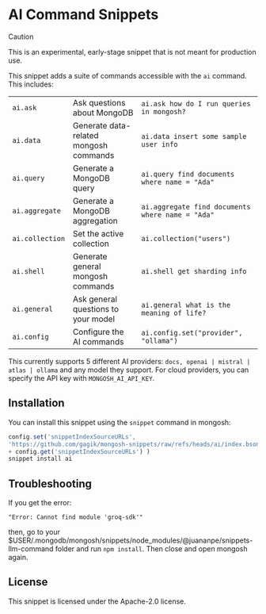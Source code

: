 # AI Command Snippets

> [!CAUTION]
> This is an experimental, early-stage snippet that is not meant for production use. 

This snippet adds a suite of commands accessible with the `ai` command. This includes:

|  |  |  |
|---------|-------------|---------|
| `ai.ask` | Ask questions about MongoDB | `ai.ask how do I run queries in mongosh?` |
| `ai.data` | Generate data-related mongosh commands | `ai.data insert some sample user info` |
| `ai.query` | Generate a MongoDB query | `ai.query find documents where name = "Ada"` |
| `ai.aggregate` | Generate a MongoDB aggregation | `ai.aggregate find documents where name = "Ada"` |
| `ai.collection` | Set the active collection | `ai.collection("users")` |
| `ai.shell` | Generate general mongosh commands | `ai.shell get sharding info` |
| `ai.general` | Ask general questions to your model | `ai.general what is the meaning of life?`
| `ai.config` | Configure the AI commands | `ai.config.set("provider", "ollama")` |

This currently supports 5 different AI providers: `docs, openai | mistral | atlas | ollama` and any model they support. For cloud providers, you can specify the API key with `MONGOSH_AI_API_KEY`.

## Installation

You can install this snippet using the `snippet` command in mongosh:

```javascript
config.set('snippetIndexSourceURLs',
'https://github.com/gagik/mongosh-snippets/raw/refs/heads/ai/index.bson.br;'
+ config.get('snippetIndexSourceURLs') )
snippet install ai
```

## Troubleshooting

If you get the error:
```
"Error: Cannot find module 'groq-sdk'"
```
then, go to your $USER/.mongodb/mongosh/snippets/node_modules/@juananpe/snippets-llm-command folder
and run `npm install`. Then close and open mongosh again.


## License

This snippet is licensed under the Apache-2.0 license.
